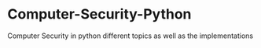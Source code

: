 # Computer-Security-Python

Computer Security in python different topics as well as the implementations
